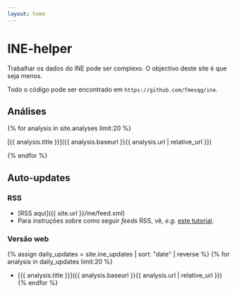 ```yaml
---
layout: home
---
```

# INE-helper

Trabalhar os dados do INE pode ser complexo. O objectivo deste site é que seja menos.

Todo o código pode ser encontrado em `https://github.com/fmesqg/ine`.


## Análises
{% for analysis in site.analyses limit:20 %}

[{{ analysis.title }}]({{ analysis.baseurl }}{{ analysis.url | relative_url }})

{% endfor %}

## Auto-updates
### RSS
- [RSS aqui]({{ site.url }}/ine/feed.xml)
- Para instruções sobre como seguir _feeds_ RSS, vê, _e.g._ [este tutorial](https://açores.net/rsss).


### Versão web
{% assign daily_updates = site.ine_updates | sort: "date" | reverse %}
{% for analysis in daily_updates limit:20 %}
* [{{ analysis.title }}]({{ analysis.baseurl }}{{ analysis.url | relative_url }})
{% endfor %}